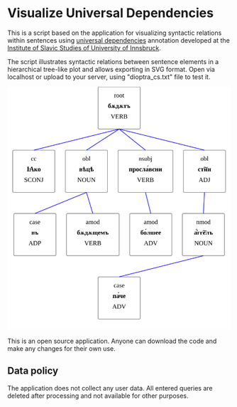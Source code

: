 # Visualize Universal Dependencies

This is a script based on the application for visualizing syntactic relations within sentences
using [universal dependencies](https://universaldependencies.org/) annotation developed at the 
[Institute of Slavic Studies of University of Innsbruck](https://www.uibk.ac.at/slawistik/institut/).


The script illustrates syntactic relations between sentence elements in a hierarchical tree-like plot and allows exporting in SVG format. Open via localhost or upload to your server, using "dioptra_cs.txt" file to test it.

![example](https://github.com/ivicok/visualize_ud/blob/main/example.svg)

This is an open source application. Anyone can download the code and make any changes for their own use.

## Data policy

The application does not collect any user data. All entered queries are deleted after processing and not available for other purposes.